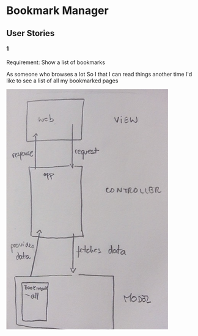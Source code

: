 # Bookmark Manager

## User Stories

#### 1

Requirement: Show a list of bookmarks

As someone who browses a lot
So I that I can read things another time
I'd like to see a list of all my bookmarked pages



![Diagram](diagram.png)
